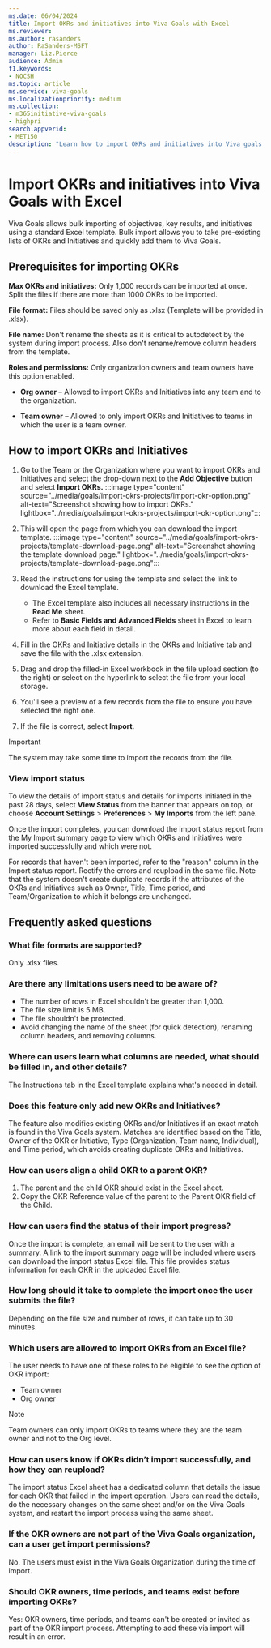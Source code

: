 ```yaml
---
ms.date: 06/04/2024
title: Import OKRs and initiatives into Viva Goals with Excel
ms.reviewer: 
ms.author: rasanders
author: RaSanders-MSFT
manager: Liz.Pierce     
audience: Admin
f1.keywords:
- NOCSH
ms.topic: article
ms.service: viva-goals
ms.localizationpriority: medium
ms.collection:  
- m365initiative-viva-goals
- highpri  
search.appverid:
- MET150
description: "Learn how to import OKRs and initiatives into Viva goals through a standard Excel template."
---
```


# Import OKRs and initiatives into Viva Goals with Excel

Viva Goals allows bulk importing of objectives, key results, and initiatives using a standard Excel template. Bulk import allows you to take pre-existing lists of OKRs and Initiatives and quickly add them to Viva Goals.

## Prerequisites for importing OKRs

**Max OKRs and initiatives:** Only 1,000 records can be imported at once. Split the files if there are more than 1000 OKRs to be imported.

**File format:** Files should be saved only as .xlsx (Template will be provided in .xlsx).

**File name:** Don't rename the sheets as it is critical to autodetect by the system during import process. Also don't rename/remove column headers from the template.

**Roles and permissions:** Only organization owners and team owners have this option enabled.

- **Org owner** – Allowed to import OKRs and Initiatives into any team and to the organization.

- **Team owner** – Allowed to only import OKRs and Initiatives to teams in which the user is a team owner.

## How to import OKRs and Initiatives

1. Go to the Team or the Organization where you want to import OKRs and Initiatives and select  the drop-down next to the **Add Objective** button and select **Import OKRs.**
:::image type="content" source="../media/goals/import-okrs-projects/import-okr-option.png" alt-text="Screenshot showing how to import OKRs." lightbox="../media/goals/import-okrs-projects/import-okr-option.png":::

1. This will open the page from which you can download the import template.
:::image type="content" source="../media/goals/import-okrs-projects/template-download-page.png" alt-text="Screenshot showing the template download page." lightbox="../media/goals/import-okrs-projects/template-download-page.png":::

1. Read the instructions for using the template and select the link to download the Excel template.
    - The Excel template also includes all necessary instructions in the **Read Me** sheet.  
    - Refer to **Basic Fields and Advanced Fields** sheet in Excel to learn more about each field in detail.

1. Fill in the OKRs and Initiative details in the OKRs and Initiative tab and save the file with the .xlsx extension.

1. Drag and drop the filled-in Excel workbook in the file upload section (to the right) or select on the hyperlink to select the file from your local storage.

1. You'll see a preview of a few records from the file to ensure you have selected the right one.

1. If the file is correct, select **Import**.

> [!IMPORTANT]
> The system may take some time to import the records from the file.

### View import status

To view the details of import status and details for imports initiated in the past 28 days, select **View Status** from the banner that appears on top, or choose **Account Settings** > **Preferences** > **My Imports** from the left pane.

Once the import completes, you can download the import status report from the My Import summary page to view which OKRs and Initiatives were imported successfully and which were not.

For records that haven't been imported, refer to the "reason" column in the Import status report. Rectify the errors and reupload in the same file. Note that the system doesn't create duplicate records if the attributes of the OKRs and Initiatives such as Owner, Title, Time period, and Team/Organization to which it belongs are unchanged.

## Frequently asked questions

### What file formats are supported?

Only .xlsx files.

### Are there any limitations users need to be aware of?

- The number of rows in Excel shouldn't be greater than 1,000.
- The file size limit is 5 MB.
- The file shouldn't be protected.
- Avoid changing the name of the sheet (for quick detection), renaming column headers, and removing columns.

### Where can users learn what columns are needed, what should be filled in, and other details?

The Instructions tab in the Excel template explains what's needed in detail.

### Does this feature only add new OKRs and Initiatives?

The feature also modifies existing OKRs and/or Initiatives if an exact match is found in the Viva Goals system. Matches are identified based on the Title, Owner of the OKR or Initiative, Type (Organization, Team name, Individual), and Time period, which avoids creating duplicate OKRs and Initiatives.

### How can users align a child OKR to a parent OKR?

1. The parent and the child OKR should exist in the Excel sheet.  
1. Copy the OKR Reference value of the parent to the Parent OKR field of the Child.

### How can users find the status of their import progress?

Once the import is complete, an email will be sent to the user with a summary. A link to the import summary page will be included where users can download the import status Excel file. This file provides status information for each OKR in the uploaded Excel file.

### How long should it take to complete the import once the user submits the file?

Depending on the file size and number of rows, it can take up to 30 minutes.

### Which users are allowed to import OKRs from an Excel file?

The user needs to have one of these roles to be eligible to see the option of OKR import:

- Team owner
- Org owner

> [!NOTE]
> Team owners can only import OKRs to teams where they are the team owner and not to the Org level.

### How can users know if OKRs didn’t import successfully, and how they can reupload?

The import status Excel sheet has a dedicated column that details the issue for each OKR that failed in the import operation. Users can read the details, do the necessary changes on the same sheet and/or on the Viva Goals system, and restart the import process using the same sheet.

### If the OKR owners are not part of the Viva Goals organization, can a user get import permissions?

No. The users must exist in the Viva Goals Organization during the time of import.

### Should OKR owners, time periods, and teams exist before importing OKRs?

Yes: OKR owners, time periods, and teams can't be created or invited as part of the OKR import process. Attempting to add these via import will result in an error.
